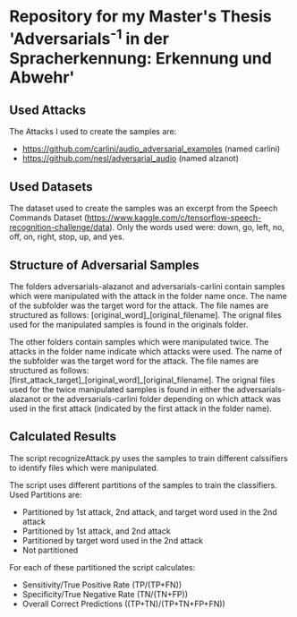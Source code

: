# Repository for my Master's Thesis 'Adversarials<sup>-1</sup> in der Spracherkennung: Erkennung und Abwehr'

## Used Attacks

The Attacks I used to create the samples are:

* https://github.com/carlini/audio_adversarial_examples (named carlini)
* https://github.com/nesl/adversarial_audio (named alzanot)

## Used Datasets

The dataset used to create the samples was an excerpt from the Speech Commands Dataset (https://www.kaggle.com/c/tensorflow-speech-recognition-challenge/data).
Only the words used were: down, go, left, no, off, on, right, stop, up, and yes. 

## Structure of Adversarial Samples

The folders adversarials-alazanot and adversarials-carlini contain samples which were manipulated with the attack in the folder name once.
The name of the subfolder was the target word for the attack. The file names are structured as follows: [original_word]_[original_filename].
The orignal files used for the manipulated samples is found in the originals folder.

The other folders contain samples which were manipulated twice. The attacks in the folder name indicate which attacks were used.
The name of the subfolder was the target word for the attack. The file names are structured as follows: [first_attack_target]\_[original_word]\_[original_filename].
The orignal files used for the twice manipulated samples is found in either the adversarials-alazanot or the adversarials-carlini folder depending on which attack was used in the first attack (indicated by the first attack in the folder name).

## Calculated Results

The script recognizeAttack.py uses the samples to train different calssifiers to identify files which were manipulated.

The script uses different partitions of the samples to train the classifiers. Used Partitions are:

* Partitioned by 1st attack, 2nd attack, and target word used in the 2nd attack
* Partitioned by 1st attack, and 2nd attack
* Partitioned by target word used in the 2nd attack
* Not partitioned

For each of these partitioned the script calculates:

* Sensitivity/True Positive Rate (TP/(TP+FN))
* Specificity/True Negative Rate (TN/(TN+FP))
* Overall Correct Predictions ((TP+TN)/(TP+TN+FP+FN))
